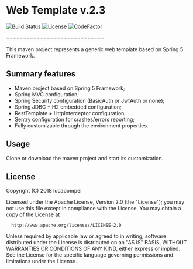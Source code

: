 # Web Template v.2.3

[![Build Status](https://travis-ci.org/lucapompei/WebServerTemplate.svg?branch=master)](https://travis-ci.org/lucapompei/WebServerTemplate) [![License](https://img.shields.io/badge/License-Apache%202.0-blue.svg)](https://opensource.org/licenses/Apache-2.0) [![CodeFactor](https://www.codefactor.io/repository/github/lucapompei/WebServerTemplate/badge)](https://www.codefactor.io/repository/github/lucapompei/WebServerTemplate)

=============================

This maven project represents a generic web template based on Spring 5 Framework.


Summary features
-------

- Maven project based on Spring 5 Framework;
- Spring MVC configuration;
- Spring Security configuration (BasicAuth or JwtAuth or none);
- Spring JDBC + H2 embedded configuration;
- RestTemplate + HttpInterceptor configuration;
- Sentry configuration for crashes/errors reporting;
- Fully customizable through the environment properties.


Usage
-------

Clone or download the maven project and start its customization.


License
-------

  Copyright (C) 2018 lucapompei
 
  Licensed under the Apache License, Version 2.0 (the "License");
  you may not use this file except in compliance with the License.
  You may obtain a copy of the License at
 
      http://www.apache.org/licenses/LICENSE-2.0
 
  Unless required by applicable law or agreed to in writing, software
  distributed under the License is distributed on an "AS IS" BASIS,
  WITHOUT WARRANTIES OR CONDITIONS OF ANY KIND, either express or implied.
  See the License for the specific language governing permissions and
  limitations under the License.
